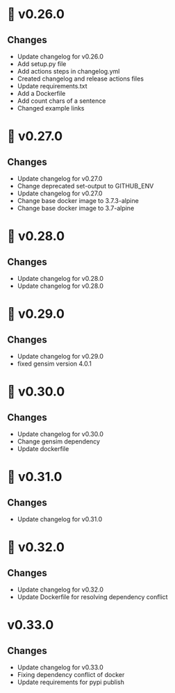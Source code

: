 # 🔖 v0.26.0

## Changes

-   Update changelog for v0.26.0
-   Add setup.py file
-   Add actions steps in changelog.yml
-   Created changelog and release actions files
-   Update requirements.txt
-   Add a Dockerfile
-   Add count chars of a sentence
-   Changed example links

# 🔖 v0.27.0

## Changes

-   Update changelog for v0.27.0
-   Change deprecated set-output to GITHUB_ENV
-   Update changelog for v0.27.0
-   Change base docker image to 3.7.3-alpine
-   Change base docker image to 3.7-alpine

# 🔖 v0.28.0

## Changes

-   Update changelog for v0.28.0
-   Update changelog for v0.28.0

# 🔖 v0.29.0

## Changes

-   Update changelog for v0.29.0
-   fixed gensim version 4.0.1

# 🔖 v0.30.0

## Changes

-   Update changelog for v0.30.0
-   Change gensim dependency
-   Update dockerfile

# 🔖 v0.31.0

## Changes

-   Update changelog for v0.31.0

# 🔖 v0.32.0

## Changes

-   Update changelog for v0.32.0
-   Update Dockerfile for resolving dependency conflict

# v0.33.0

## Changes

-   Update changelog for v0.33.0
-   Fixing dependency conflict of docker
-   Update requirements for pypi publish
